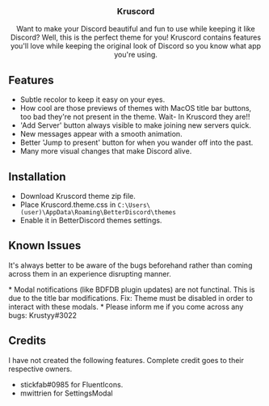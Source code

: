 <div align="center">
  <h3 align="center">Kruscord</h3>

  <p align="center">
    Want to make your Discord beautiful and fun to use while keeping it like Discord? Well, this is the perfect theme for you!
    Kruscord contains features you'll love while keeping the original look of Discord so you know what app you're using.
  </p>
</div>

## Features
* Subtle recolor to keep it easy on your eyes.
* How cool are those previews of themes with MacOS title bar buttons, too bad they're not present in the theme. Wait- In Kruscord they are!!
* 'Add Server' button always visible to make joining new servers quick.
* New messages appear with a smooth animation.
* Better 'Jump to present' button for when you wander off into the past.
* Many more visual changes that make Discord alive.

## Installation
* Download Kruscord theme zip file.
* Place Kruscord.theme.css in `C:\Users\(user)\AppData\Roaming\BetterDiscord\themes`
* Enable it in BetterDiscord themes settings.

## Known Issues
<p align="left"> It's always better to be aware of the bugs beforehand rather than coming across them in an experience disrupting manner.</p>
* Modal notifications (like BDFDB plugin updates) are not functinal. This is due to the title bar modifications.
Fix: Theme must be disabled in order to interact with these modals.
* Please inform me if you come across any bugs: Krustyy#3022

## Credits
I have not created the following features. Complete credit goes to their respective owners.
* stickfab#0985 for FluentIcons.
* mwittrien for SettingsModal

